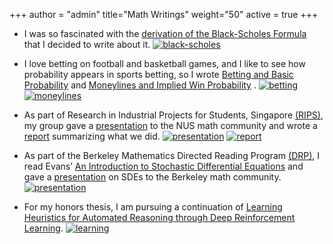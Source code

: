 +++
author = "admin"
title="Math Writings"
weight="50"
active = true
+++

* I was so fascinated with the [derivation of the Black-Scholes Formula](/pdf/BSPaper.pdf) that I decided to write about it.
[![black-scholes](/img/pdf.gif)](/pdf/BSPaper.pdf)

* I love betting on football and basketball games, and I like to see how probability appears in sports betting, so I wrote [Betting and Basic Probability](/pdf/Betting.pdf) and [Moneylines and Implied Win Probability](/pdf/Moneylines.pdf) .
[![betting](/img/pdf.gif)](/pdf/Betting.pdf) [![moneylines](/img/pdf.gif)](/pdf/Moneylines.pdf)

* As part of Research in Industrial Projects for Students, Singapore [(RIPS)](https://www.ipam.ucla.edu/programs/student-research-programs/research-in-industrial-projects-for-students-rips-2019-singapore/), my group gave a [presentation](/pdf/CoqBeamerTalk.pdf) to the NUS math community and wrote a [report](pdf/RIPS_Report.pdf) summarizing what we did.
[![presentation](/img/pdf.gif)](/pdf/Moneylines.pdf) [![report](/img/pdf.gif)](/pdf/RIPS_Report.pdf)
    
* As part of the Berkeley Mathematics Directed Reading Program [(DRP)](https://math.berkeley.edu/wp/drp/), I read Evans’ [An Introduction to Stochastic Differential Equations](/pdf/EvansSDE.pdf) and gave a [presentation](/pdf/SDEbeamer.pdf) on SDEs to the Berkeley math community.
[![presentation](/img/pdf.gif)](/pdf/SDEbeamer.pdf)

* For my honors thesis, I am pursuing a continuation of [Learning Heuristics for Automated Reasoning through Deep Reinforcement Learning](https://arxiv.org/abs/1807.08058).
[![learning](/img/pdf.gif)](https://arxiv.org/abs/1807.08058)

